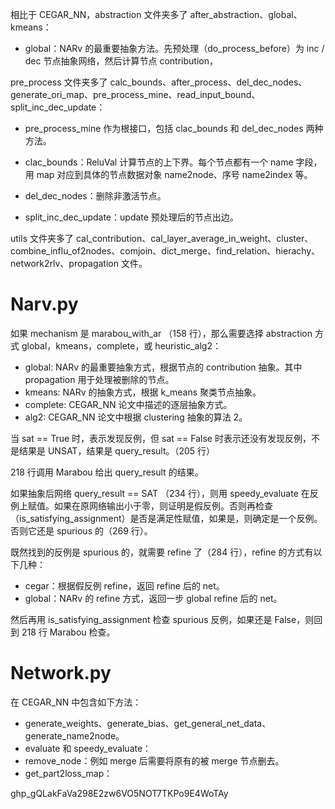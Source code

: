 相比于 CEGAR_NN，abstraction 文件夹多了 after_abstraction、global、kmeans：

+ global：NARv 的最重要抽象方法。先预处理（do_process_before）为 inc / dec 节点抽象网络，然后计算节点 contribution，

pre_process 文件夹多了 calc_bounds、after_process、del_dec_nodes、generate_ori_map、pre_process_mine、read_input_bound、split_inc_dec_update：

+ pre_process_mine 作为根接口，包括 clac_bounds 和 del_dec_nodes 两种方法。

+ clac_bounds：ReluVal 计算节点的上下界。每个节点都有一个 name 字段，用 map 对应到具体的节点数据对象 name2node、序号 name2index 等。
+ del_dec_nodes：删除非激活节点。
+ split_inc_dec_update：update 预处理后的节点出边。

utils 文件夹多了 cal_contribution、cal_layer_average_in_weight、cluster、combine_influ_of2nodes、comjoin、dict_merge、find_relation、hierachy、network2rlv、propagation 文件。



# Narv.py

如果 mechanism 是 marabou_with_ar （158 行），那么需要选择 abstraction 方式 global，kmeans，complete，或 heuristic_alg2：

+ global: NARv 的最重要抽象方式，根据节点的 contribution 抽象。其中 propagation 用于处理被删除的节点。
+ kmeans: NARv 的抽象方式，根据 k_means 聚类节点抽象。
+ complete: CEGAR_NN 论文中描述的逐层抽象方式。
+ alg2: CEGAR_NN 论文中根据 clustering 抽象的算法 2。

当 sat == True 时，表示发现反例，但 sat == False 时表示还没有发现反例，不是结果是 UNSAT，结果是 query_result。（205 行）

218 行调用 Marabou 给出 query_result 的结果。

如果抽象后网络 query_result == SAT （234 行），则用 speedy_evaluate 在反例上赋值。如果在原网络输出小于零，则证明是假反例。否则再检查（is_satisfying_assignment）是否是满足性赋值，如果是，则确定是一个反例。否则它还是 spurious 的（269 行）。

既然找到的反例是 spurious 的，就需要 refine 了（284 行），refine 的方式有以下几种：

+ cegar：根据假反例 refine，返回 refine 后的 net。
+ global：NARv 的 refine 方式，返回一步 global refine 后的 net。

然后再用 is_satisfying_assignment 检查 spurious 反例，如果还是 False，则回到 218 行 Marabou 检查。

# Network.py

在 CEGAR_NN 中包含如下方法：

+ generate_weights、generate_bias、get_general_net_data、generate_name2node。
+ evaluate 和 speedy_evaluate：
+ remove_node：例如 merge 后需要将原有的被 merge 节点删去。
+ get_part2loss_map：



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
